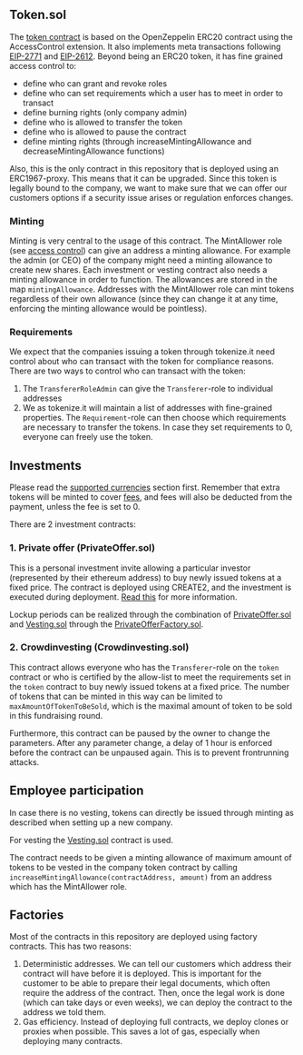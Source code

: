## Token.sol

The [token contract](./contracts/Token.sol) is based on the OpenZeppelin ERC20 contract using the AccessControl extension. It also implements meta transactions following [EIP-2771](https://eips.ethereum.org/EIPS/eip-2771) and [EIP-2612](https://eips.ethereum.org/EIPS/eip-2612).
Beyond being an ERC20 token, it has fine grained access control to:

- define who can grant and revoke roles
- define who can set requirements which a user has to meet in order to transact
- define burning rights (only company admin)
- define who is allowed to transfer the token
- define who is allowed to pause the contract
- define minting rights (through increaseMintingAllowance and decreaseMintingAllowance functions)

Also, this is the only contract in this repository that is deployed using an ERC1967-proxy. This means that it can be upgraded. Since this token is legally bound to the company, we want to make sure that we can offer our customers options if a security issue arises or regulation enforces changes.

### Minting

Minting is very central to the usage of this contract. The MintAllower role (see [access control](https://docs.openzeppelin.com/contracts/4.x/access-control)) can give an address a minting allowance. For example the admin (or CEO) of the company might need a minting allowance to create new shares. Each investment or vesting contract also needs a minting allowance in order to function.
The allowances are stored in the map `mintingAllowance`.
Addresses with the MintAllower role can mint tokens regardless of their own allowance (since they can change it at any time, enforcing the minting allowance would be pointless).

### Requirements

We expect that the companies issuing a token through tokenize.it need control about who can transact with the token for compliance reasons.
There are two ways to control who can transact with the token:

1. The `TransfererRoleAdmin` can give the `Transferer`-role to individual addresses
2. We as tokenize.it will maintain a list of addresses with fine-grained properties. The `Requirement`-role can then choose which requirements are necessary to transfer the tokens. In case they set requirements to 0, everyone can freely use the token.

## Investments

Please read the [supported currencies](../README.md#supported-currencies) section first.
Remember that extra tokens will be minted to cover [fees](fees.md), and fees will also be deducted from the payment, unless the fee is set to 0.

There are 2 investment contracts:

### 1. Private offer (PrivateOffer.sol)

This is a personal investment invite allowing a particular investor (represented by their ethereum address) to buy newly issued tokens at a fixed price. The contract is deployed using CREATE2, and the investment is executed during deployment. [Read this](./using_the_contracts.md#personal-invites) for more information.

Lockup periods can be realized through the combination of [PrivateOffer.sol](../contracts/PrivateOffer.sol) and [Vesting.sol](../contracts/Vesting.sol) through the [PrivateOfferFactory.sol](../contracts/factories/PrivateOfferFactory.sol).

### 2. Crowdinvesting (Crowdinvesting.sol)

This contract allows everyone who has the `Transferer`-role on the `token` contract or who is certified by the allow-list to meet the requirements set in the `token` contract to buy newly issued tokens at a fixed price. The number of tokens that can be minted in this way can be limited to `maxAmountOfTokenToBeSold`, which is the maximal amount of token to be sold in this fundraising round.

Furthermore, this contract can be paused by the owner to change the parameters. After any parameter change, a delay of 1 hour is enforced before the contract can be unpaused again. This is to prevent frontrunning attacks.

## Employee participation

In case there is no vesting, tokens can directly be issued through minting as described when setting up a new company.

For vesting the [Vesting.sol](../contracts/Vesting.sol) contract is used.

The contract needs to be given a minting allowance of maximum amount of tokens to be vested in the company token contract by calling `increaseMintingAllowance(contractAddress, amount)` from an address which has the MintAllower role.

## Factories

Most of the contracts in this repository are deployed using factory contracts. This has two reasons:

1. Deterministic addresses. We can tell our customers which address their contract will have before it is deployed. This is important for the customer to be able to prepare their legal documents, which often require the address of the contract. Then, once the legal work is done (which can take days or even weeks), we can deploy the contract to the address we told them.
2. Gas efficiency. Instead of deploying full contracts, we deploy clones or proxies when possible. This saves a lot of gas, especially when deploying many contracts.

